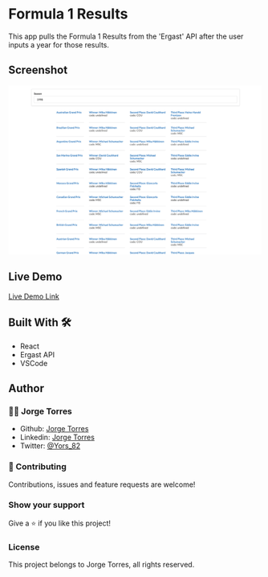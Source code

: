 # Formula 1 Results

This app pulls the Formula 1 Results from the 'Ergast' API after the user inputs a year for those results.

## Screenshot

![img](./public/ScreenShot.png)

## Live Demo

[Live Demo Link](https://yors-git.github.io/formula1/)

## Built With 🛠

- React
- Ergast API
- VSCode

## Author

### 👨‍💻 Jorge Torres

- Github: [Jorge Torres](https://github.com/Yors-git)
- Linkedin: [Jorge Torres](https://www.linkedin.com/in/jtbribiesca/)
- Twitter: [@Yors_82](https://twitter.com/Yors_82)

### 🤝 Contributing

Contributions, issues and feature requests are welcome!

### Show your support

Give a ⭐️ if you like this project!

### License

This project belongs to Jorge Torres, all rights reserved.